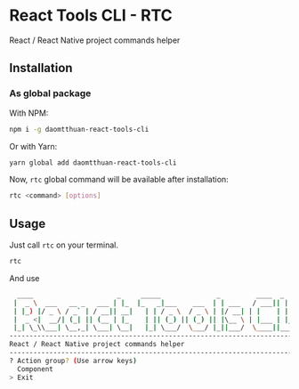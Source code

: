 # React Tools CLI - RTC

React / React Native project commands helper

## Installation

### As global package

With NPM:

```bash
npm i -g daomtthuan-react-tools-cli
```

Or with Yarn:

```bash
yarn global add daomtthuan-react-tools-cli
```

Now, `rtc` global command will be available after installation:

```bash
rtc <command> [options]
```

## Usage

Just call `rtc` on your terminal.

```bash
rtc
```

And use

```bash
  ____                     _     _____              _         ____  _      ___
 |  _ \  ___   __ _   ___ | |_  |_   _|___    ___  | | ___   / ___|| |    |_ _|
 | |_) |/ _ \ / _` | / __|| __|   | | / _ \  / _ \ | |/ __| | |    | |     | |
 |  _ <|  __/| (_| || (__ | |_    | || (_) || (_) || |\__ \ | |___ | |___  | |
 |_| \_\\___| \__,_| \___| \__|   |_| \___/  \___/ |_||___/  \____||_____||___|
-----------------------------------------------------------------------------------
React / React Native project commands helper
-----------------------------------------------------------------------------------
? Action group? (Use arrow keys)
  Component
> Exit
```

